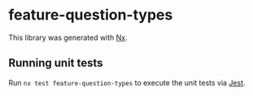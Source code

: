 # feature-question-types

This library was generated with [Nx](https://nx.dev).

## Running unit tests

Run `nx test feature-question-types` to execute the unit tests via [Jest](https://jestjs.io).
